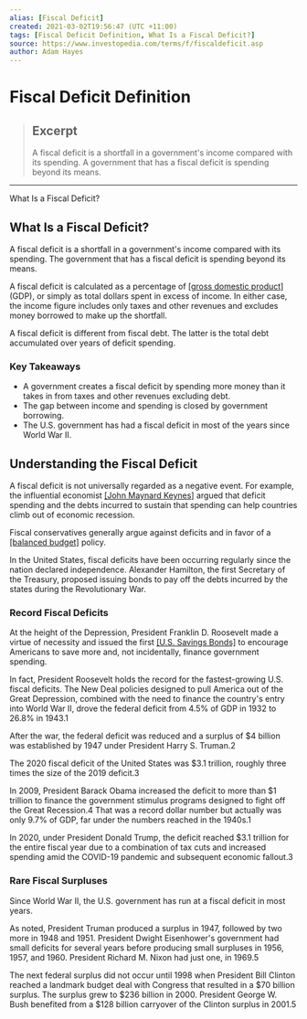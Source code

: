 ```yaml
---
alias: [Fiscal Deficit]
created: 2021-03-02T19:56:47 (UTC +11:00)
tags: [Fiscal Deficit Definition, What Is a Fiscal Deficit?]
source: https://www.investopedia.com/terms/f/fiscaldeficit.asp
author: Adam Hayes
---
```


# Fiscal Deficit Definition

> ## Excerpt
> A fiscal deficit is a shortfall in a government's income compared with its spending. A government that has a fiscal deficit is spending beyond its means.

---

What Is a Fiscal Deficit?
## What Is a Fiscal Deficit?

A fiscal deficit is a shortfall in a government's income compared with its spending. The government that has a fiscal deficit is spending beyond its means.

A fiscal deficit is calculated as a percentage of [[gross domestic product]](https://www.investopedia.com/terms/g/gdp.asp) (GDP), or simply as total dollars spent in excess of income. In either case, the income figure includes only taxes and other revenues and excludes money borrowed to make up the shortfall.

A fiscal deficit is different from fiscal debt. The latter is the total debt accumulated over years of deficit spending.

### Key Takeaways

-   A government creates a fiscal deficit by spending more money than it takes in from taxes and other revenues excluding debt.
-   The gap between income and spending is closed by government borrowing.
-   The U.S. government has had a fiscal deficit in most of the years since World War II.

## Understanding the Fiscal Deficit

A fiscal deficit is not universally regarded as a negative event. For example, the influential economist [[John Maynard Keynes]](https://www.investopedia.com/terms/j/john_maynard_keynes.asp) argued that deficit spending and the debts incurred to sustain that spending can help countries climb out of economic recession.

Fiscal conservatives generally argue against deficits and in favor of a [[balanced budget]](https://www.investopedia.com/terms/b/balanced-budget.asp) policy.

In the United States, fiscal deficits have been occurring regularly since the nation declared independence. Alexander Hamilton, the first Secretary of the Treasury, proposed issuing bonds to pay off the debts incurred by the states during the Revolutionary War.

### Record Fiscal Deficits

At the height of the Depression, President Franklin D. Roosevelt made a virtue of necessity and issued the first [[U.S. Savings Bonds]](https://www.investopedia.com/articles/personal-finance/060614/time-cash-your-us-savings-bonds.asp) to encourage Americans to save more and, not incidentally, finance government spending.

In fact, President Roosevelt holds the record for the fastest-growing U.S. fiscal deficits. The New Deal policies designed to pull America out of the Great Depression, combined with the need to finance the country's entry into World War II, drove the federal deficit from 4.5% of GDP in 1932 to 26.8% in 1943.1

After the war, the federal deficit was reduced and a surplus of $4 billion was established by 1947 under President Harry S. Truman.2

The 2020 fiscal deficit of the United States was $3.1 trillion, roughly three times the size of the 2019 deficit.3

In 2009, President Barack Obama increased the deficit to more than $1 trillion to finance the government stimulus programs designed to fight off the Great Recession.4 That was a record dollar number but actually was only 9.7% of GDP, far under the numbers reached in the 1940s.1

In 2020, under President Donald Trump, the deficit reached $3.1 trillion for the entire fiscal year due to a combination of tax cuts and increased spending amid the COVID-19 pandemic and subsequent economic fallout.3

### Rare Fiscal Surpluses

Since World War II, the U.S. government has run at a fiscal deficit in most years.

As noted, President Truman produced a surplus in 1947, followed by two more in 1948 and 1951. President Dwight Eisenhower's government had small deficits for several years before producing small surpluses in 1956, 1957, and 1960. President Richard M. Nixon had just one, in 1969.5

The next federal surplus did not occur until 1998 when President Bill Clinton reached a landmark budget deal with Congress that resulted in a $70 billion surplus. The surplus grew to $236 billion in 2000. President George W. Bush benefited from a $128 billion carryover of the Clinton surplus in 2001.5
